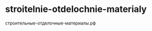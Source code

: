 stroitelnie-otdelochnie-materialy
=================================

строительные-отделочные-материалы.рф
